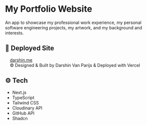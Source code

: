 # <a name="introduction">My Portfolio Website</a>
An app to showcase my professional work experience, my personal software engineering projects, my artwork, and my background and interests.

## <a name="tech">🚀 Deployed Site</a>
&nbsp;&nbsp;&nbsp;&nbsp;[darshin.me](darshin.me)\
&nbsp;&nbsp;&nbsp;&nbsp;© Designed & Built by Darshin Van Parijs & Deployed with Vercel

## <a name="tech">⚙️ Tech</a>
- Next.js
- TypeScript
- Tailwind CSS
- Cloudinary API
- GitHub API
- Shadcn

